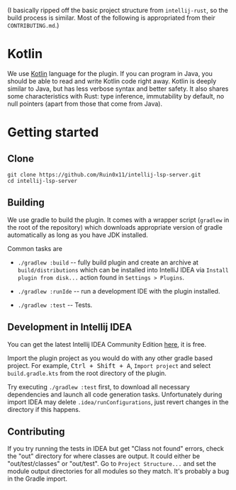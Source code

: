 (I basically ripped off the basic project structure from `intellij-rust`, so the build process is similar. Most of the following is appropriated from their `CONTRIBUTING.md`.)

# Kotlin

We use [Kotlin] language for the plugin. If you can program in Java, you should
be able to read and write Kotlin code right away. Kotlin is deeply similar to
Java, but has less verbose syntax and better safety. It also shares some
characteristics with Rust: type inference, immutability by default, no null
pointers (apart from those that come from Java).

[Kotlin]: https://kotlinlang.org/

# Getting started

## Clone

```
git clone https://github.com/Ruin0x11/intellij-lsp-server.git
cd intellij-lsp-server
```


## Building

We use gradle to build the plugin. It comes with a wrapper script (`gradlew` in
the root of the repository) which downloads appropriate version of gradle
automatically as long as you have JDK installed.

Common tasks are

  - `./gradlew :build` -- fully build plugin and create an archive at
    `build/distributions` which can be installed into IntelliJ IDEA via `Install
    plugin from disk...` action found in `Settings > Plugins`.

  - `./gradlew :runIde` -- run a development IDE with the plugin installed.

  - `./gradlew :test` -- Tests.


## Development in Intellij IDEA

You can get the latest Intellij IDEA Community Edition
[here](https://www.jetbrains.com/idea/download/), it is free.

Import the plugin project as you would do with any other gradle based project.
For example, <kbd>Ctrl + Shift + A</kbd>, `Import project` and select `build.gradle.kts` from
the root directory of the plugin.

Try executing `./gradlew :test` first, to download all necessary dependencies 
and launch all code generation tasks. Unfortunately during import IDEA may delete 
`.idea/runConfigurations`, just revert changes in the directory if this happens.


## Contributing

If you try running the tests in IDEA but get "Class not found" errors, check the "out" directory for where classes are
output. It could either be "out/test/classes" or "out/test". Go to `Project Structure...` and set the module output
directories for all modules so they match. It's probably a bug in the Gradle import.
